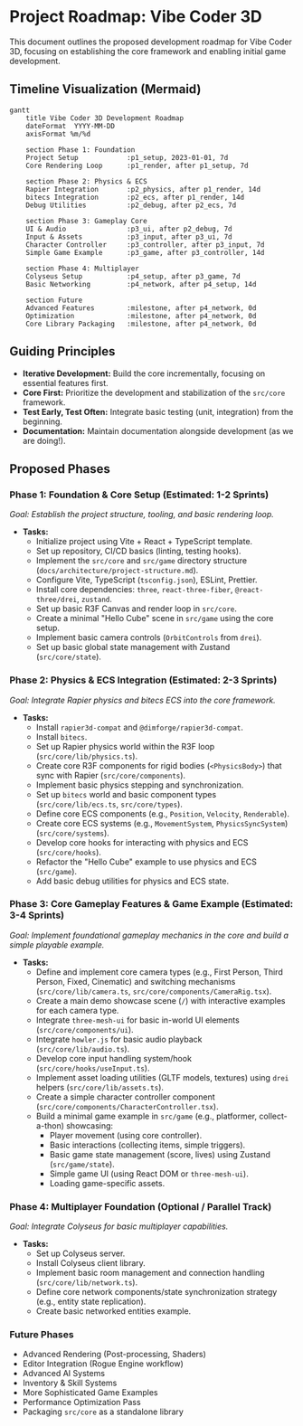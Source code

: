 # Project Roadmap: Vibe Coder 3D

This document outlines the proposed development roadmap for Vibe Coder 3D, focusing on establishing the core framework and enabling initial game development.

## Timeline Visualization (Mermaid)

```mermaid
gantt
    title Vibe Coder 3D Development Roadmap
    dateFormat  YYYY-MM-DD
    axisFormat %m/%d

    section Phase 1: Foundation
    Project Setup            :p1_setup, 2023-01-01, 7d
    Core Rendering Loop      :p1_render, after p1_setup, 7d

    section Phase 2: Physics & ECS
    Rapier Integration       :p2_physics, after p1_render, 14d
    bitecs Integration       :p2_ecs, after p1_render, 14d
    Debug Utilities          :p2_debug, after p2_ecs, 7d

    section Phase 3: Gameplay Core
    UI & Audio               :p3_ui, after p2_debug, 7d
    Input & Assets           :p3_input, after p3_ui, 7d
    Character Controller     :p3_controller, after p3_input, 7d
    Simple Game Example      :p3_game, after p3_controller, 14d

    section Phase 4: Multiplayer
    Colyseus Setup           :p4_setup, after p3_game, 7d
    Basic Networking         :p4_network, after p4_setup, 14d

    section Future
    Advanced Features        :milestone, after p4_network, 0d
    Optimization             :milestone, after p4_network, 0d
    Core Library Packaging   :milestone, after p4_network, 0d
```

## Guiding Principles

- **Iterative Development:** Build the core incrementally, focusing on essential features first.
- **Core First:** Prioritize the development and stabilization of the `src/core` framework.
- **Test Early, Test Often:** Integrate basic testing (unit, integration) from the beginning.
- **Documentation:** Maintain documentation alongside development (as we are doing!).

## Proposed Phases

### Phase 1: Foundation & Core Setup (Estimated: 1-2 Sprints)

_Goal: Establish the project structure, tooling, and basic rendering loop._

- **Tasks:**
  - Initialize project using Vite + React + TypeScript template.
  - Set up repository, CI/CD basics (linting, testing hooks).
  - Implement the `src/core` and `src/game` directory structure (`docs/architecture/project-structure.md`).
  - Configure Vite, TypeScript (`tsconfig.json`), ESLint, Prettier.
  - Install core dependencies: `three`, `react-three-fiber`, `@react-three/drei`, `zustand`.
  - Set up basic R3F Canvas and render loop in `src/core`.
  - Create a minimal "Hello Cube" scene in `src/game` using the core setup.
  - Implement basic camera controls (`OrbitControls` from `drei`).
  - Set up basic global state management with Zustand (`src/core/state`).

### Phase 2: Physics & ECS Integration (Estimated: 2-3 Sprints)

_Goal: Integrate Rapier physics and bitecs ECS into the core framework._

- **Tasks:**
  - Install `rapier3d-compat` and `@dimforge/rapier3d-compat`.
  - Install `bitecs`.
  - Set up Rapier physics world within the R3F loop (`src/core/lib/physics.ts`).
  - Create core R3F components for rigid bodies (`<PhysicsBody>`) that sync with Rapier (`src/core/components`).
  - Implement basic physics stepping and synchronization.
  - Set up `bitecs` world and basic component types (`src/core/lib/ecs.ts`, `src/core/types`).
  - Define core ECS components (e.g., `Position`, `Velocity`, `Renderable`).
  - Create core ECS systems (e.g., `MovementSystem`, `PhysicsSyncSystem`) (`src/core/systems`).
  - Develop core hooks for interacting with physics and ECS (`src/core/hooks`).
  - Refactor the "Hello Cube" example to use physics and ECS (`src/game`).
  - Add basic debug utilities for physics and ECS state.

### Phase 3: Core Gameplay Features & Game Example (Estimated: 3-4 Sprints)

_Goal: Implement foundational gameplay mechanics in the core and build a simple playable example._

- **Tasks:**
  - Define and implement core camera types (e.g., First Person, Third Person, Fixed, Cinematic) and switching mechanisms (`src/core/lib/camera.ts`, `src/core/components/CameraRig.tsx`).
  - Create a main demo showcase scene (`/`) with interactive examples for each camera type.
  - Integrate `three-mesh-ui` for basic in-world UI elements (`src/core/components/ui`).
  - Integrate `howler.js` for basic audio playback (`src/core/lib/audio.ts`).
  - Develop core input handling system/hook (`src/core/hooks/useInput.ts`).
  - Implement asset loading utilities (GLTF models, textures) using `drei` helpers (`src/core/lib/assets.ts`).
  - Create a simple character controller component (`src/core/components/CharacterController.tsx`).
  - Build a minimal game example in `src/game` (e.g., platformer, collect-a-thon) showcasing:
    - Player movement (using core controller).
    - Basic interactions (collecting items, simple triggers).
    - Basic game state management (score, lives) using Zustand (`src/game/state`).
    - Simple game UI (using React DOM or `three-mesh-ui`).
    - Loading game-specific assets.

### Phase 4: Multiplayer Foundation (Optional / Parallel Track)

_Goal: Integrate Colyseus for basic multiplayer capabilities._

- **Tasks:**
  - Set up Colyseus server.
  - Install Colyseus client library.
  - Implement basic room management and connection handling (`src/core/lib/network.ts`).
  - Define core network components/state synchronization strategy (e.g., entity state replication).
  - Create basic networked entities example.

### Future Phases

- Advanced Rendering (Post-processing, Shaders)
- Editor Integration (Rogue Engine workflow)
- Advanced AI Systems
- Inventory & Skill Systems
- More Sophisticated Game Examples
- Performance Optimization Pass
- Packaging `src/core` as a standalone library
